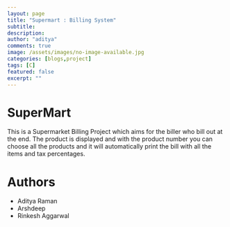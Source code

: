 ```yaml
---
layout: page
title: "Supermart : Billing System"
subtitle: 
description: 
author: "aditya"
comments: true
image: /assets/images/no-image-available.jpg
categories: [blogs,project]
tags: [C]
featured: false
excerpt: ""
---
```


# SuperMart
This is a Supermarket Billing Project which aims for the biller who bill out at the end. The product is displayed and with the product number you can choose all the products and it will automatically print the bill with all the items and tax percentages.

# Authors
- Aditya Raman
- Arshdeep
- Rinkesh Aggarwal

